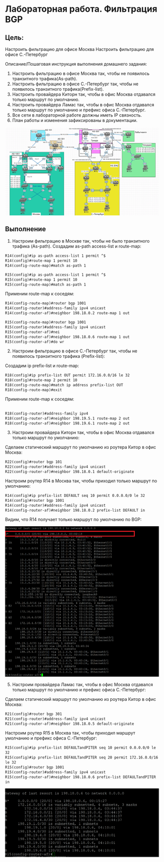 # Лабораторная работа. Фильтрация BGP

## Цель:
Настроить фильтрацию для офисе Москва
Настроить фильтрацию для офисе С.-Петербург

Описание/Пошаговая инструкция выполнения домашнего задания:

 1. Настроить фильтрацию в офисе Москва так, чтобы не появилось транзитного трафика(As-path).
 2. Настроить фильтрацию в офисе С.-Петербург так, чтобы не появилось транзитного трафика(Prefix-list).
 3. Настроить провайдера Киторн так, чтобы в офис Москва отдавался только маршрут по умолчанию.
 4. Настроить провайдера Ламас так, чтобы в офис Москва отдавался только маршрут по умолчанию и префикс офиса С.-Петербург.
 5. Все сети в лабораторной работе должны иметь IP связность.
 6. План работы и изменения зафиксированы в документации.

![alt text](image.png)

## Выполнение

 1. Настроим фильтрацию в Москве так, чтобы не было транзитного трафика (As-path).
    Создадим as-path access-list и route-map:

```
R14(config)#ip as-path access-list 1 permit ^$
R14(config)#route-map 1 permit 10
R14(config-route-map)#match as-path 1
```
```
R15(config)#ip as-path access-list 1 permit ^$
R15(config)#route-map 1 permit 10
R15(config-route-map)#match as-path 1
```

Применим route-map к соседям:
```
R14(config-route-map)#router bgp 1001
R14(config-router)#address-family ipv4 unicast
R14(config-router-af)#neighbor 198.18.0.2 route-map 1 out
```
```
R15(config-route-map)#router bgp 1001
R15(config-router)#address-family ipv4 unicast
R15(config-router-af)#nei
R15(config-router-af)#neighbor 198.18.0.6 route-map 1 out
R15(config-router-af)#do wr
```




 2. Настроим фильтрацию в офисе С.-Петербург так, чтобы не появилось транзитного трафика (Prefix-list):

 Создадим ip prefix-list и route-map:

```
R18(config)#ip prefix-list OUT permit 172.16.0.0/16 le 32
R18(config)#route-map 2 permit 10
R18(config-route-map)#match ip address prefix-list OUT
R18(config-route-map)#exit
```

Применим route-map к соседям:

```

R18(config-router)#address-family ipv4
R18(config-router-af)#neighbor 198.19.5.1 route-map 2 out
R18(config-router-af)#neighbor 198.19.6.1 route-map 2 out
```

 3. Настроим провайдера Киторн так, чтобы в офис Москва отдавался только маршрут по умолчанию:

Сделаем статический маршрут по умолчанию из роутера Китор в офис Москва:

```
R22(config)#router bgp 101
R22(config-router)#address-family ipv4 unicast
R22(config-router-af)#neighbor 198.18.0.1 default-originate
```

Настроим роутер R14 в Москва так, чтобы приходил только маршрут по умолчанию:

```
R14(config)#ip prefix-list DEFAULT seq 10 permit 0.0.0.0/0 le 32
R14(config)#router bgp 1001
R14(config-router)#address-family ipv4 unicast
R14(config-router-af)#neighbor 198.18.0.2 prefix-list DEFAULT in
```

Видим, что R14 получает только маршрут по умолчанию по BGP:

![alt text](image-1.png)

 5. Настроим провайдера Ламас так, чтобы в офис Москва отдавался только маршрут по умолчанию и префикс офиса С.-Петербург:
 
Сделаем статический маршрут по умолчанию из роутера Китор в офис Москва:

```
R21(config)#router bgp 301
R21(config-router)#address-family ipv4 unicast
R21(config-router-af)#neighbor 198.18.0.5 default-originate
```
Настроим роутер R15 в Москва так, чтобы приходил маршрут умолчанию и префикс офиса С.-Петербург:

```
R15(config)#ip prefix-list DEFAULTandPITER seq 10 permit 0.0.0.0/0 le 32
R15(config)#ip prefix-list DEFAULTandPITER seq 20 permit 172.16.0.0/16 le 32
R15(config)#router bgp 1001
R15(config-router)#address-family ipv4 unicast
R15(config-router-af)#neighbor 198.18.0.6 prefix-list DEFAULTandPITER in
```

![alt text](image-2.png)

